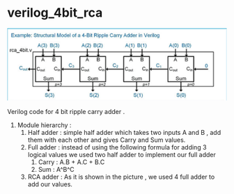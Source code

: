 # verilog_4bit_rca
![RCA](rca.png)

Verilog code for 4 bit ripple carry adder .
1. Module hierarchy : 
    1. Half adder : simple half adder which takes two inputs A and B , add them with each other and gives Carry and Sum values.
    1. Full adder : instead of using the following formula for adding 3 logical values we used two half adder to implement our full adder 
        1. Carry : A.B + A.C + B.C 
        1. Sum : A^B^C
    1. RCA adder : As it is shown in the picture , we used 4 full adder to add our values. 

